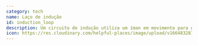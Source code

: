 ```yaml
---
category: tech
name: Laço de indução
id: induction_loop
description: Um circuito de indução utiliza um íman em movimento para gerar uma corrente eléctrica num fio próximo. Quando um objeto metálico se aproxima do fio, altera a corrente. Isto torna-o útil para a deteção de veículos ou outros objectos metálicos.
icon: https://res.cloudinary.com/helpful-places/image/upload/v1664832813/dtpr-icons/tech/wave_bmvtme.svg
---
```

